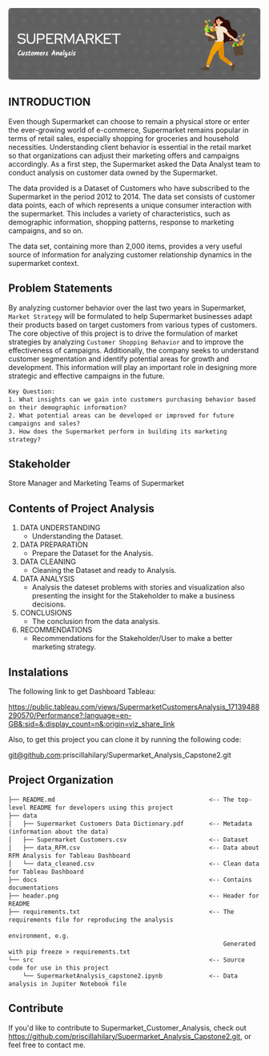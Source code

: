![Header](header.png)

## INTRODUCTION

Even though Supermarket can choose to remain a physical store or enter the ever-growing world of e-commerce, Supermarket remains popular in terms of retail sales, especially shopping for groceries and household necessities. Understanding client behavior is essential in the retail market so that organizations can adjust their marketing offers and campaigns accordingly. As a first step, the Supermarket asked the Data Analyst team to conduct analysis on customer data owned by the Supermarket.

The data provided is a Dataset of Customers who have subscribed to the Supermarket in the period 2012 to 2014. The data set consists of customer data points, each of which represents a unique consumer interaction with the supermarket. This includes a variety of characteristics, such as demographic information, shopping patterns, response to marketing campaigns, and so on.

The data set, containing more than 2,000 items, provides a very useful source of information for analyzing customer relationship dynamics in the supermarket context.

## Problem Statements

By analyzing customer behavior over the last two years in Supermarket, `Market Strategy` will be formulated to help Supermarket businesses adapt their products based on target customers from various types of customers. The core objective of this project is to drive the formulation of market strategies by analyzing `Customer Shopping Behavior` and to improve the effectiveness of campaigns. Additionally, the company seeks to understand customer segmentation and identify potential areas for growth and development. This information will play an important role in designing more strategic and effective campaigns in the future.

    Key Question:
    1. What insights can we gain into customers purchasing behavior based on their demographic information?
    2. What potential areas can be developed or improved for future campaigns and sales?
    3. How does the Supermarket perform in building its marketing strategy?

## Stakeholder

Store Manager and Marketing Teams of Supermarket

## Contents of Project Analysis

1. DATA UNDERSTANDING
    - Understanding the Dataset.
2. DATA PREPARATION
    - Prepare the Dataset for the Analysis.
3. DATA CLEANING
    - Cleaning the Dataset and ready to Analysis.
4. DATA ANALYSIS
    - Analysis the dateset problems with stories and visualization also presenting the insight for the Stakeholder to make a business decisions.
5. CONCLUSIONS
    - The conclusion from the data analysis.
6. RECOMMENDATIONS
    - Recommendations for the Stakeholder/User to make a better marketing strategy. 

## Instalations

The following link to get Dashboard Tableau:

https://public.tableau.com/views/SupermarketCustomersAnalysis_17139488290570/Performance?:language=en-GB&:sid=&:display_count=n&:origin=viz_share_link

Also, to get this project you can clone it by running the following code:

git@github.com:priscillahilary/Supermarket_Analysis_Capstone2.git
  
## Project Organization
    ├── README.md                                           <-- The top-level README for developers using this project
    ├── data                                   
    │   ├── Supermarket Customers Data Dictionary.pdf       <-- Metadata (information about the data)
    │   ├── Supermarket Customers.csv                       <-- Dataset
    │   ├── data_RFM.csv                                    <-- Data about RFM Analysis for Tableau Dashboard
    │   └── data_cleaned.csv                                <-- Clean data for Tableau Dashboard
    ├── docs                                                <-- Contains documentations
    ├── header.png                                          <-- Header for README 
    ├── requirements.txt                                    <-- The requirements file for reproducing the analysis 
                                                                environment, e.g. 
                                                                Generated with pip freeze > requirements.txt
    └── src                                                 <-- Source code for use in this project
        └── SupermarketAnalysis_capstone2.ipynb             <-- Data analysis in Jupiter Notebook file

## Contribute

If you'd like to contribute to Supermarket_Customer_Analysis, check out https://github.com/priscillahilary/Supermarket_Analysis_Capstone2.git, or feel free to contact me.
